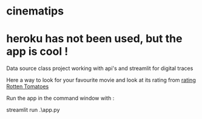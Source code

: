 # cinematips
# heroku has not been used, but the app is cool !

Data source class project working with api's and streamlit for digital traces


Here a way to look for your favourite movie and look at its rating from [rating Rotten Tomatoes](https://www.rottentomatoes.com/about)

Run the app in the command window with : 

streamlit run .\app.py

